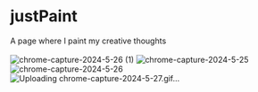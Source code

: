 # justPaint
A page where I paint my creative thoughts<br><br>
![chrome-capture-2024-5-26 (1)](https://github.com/Ashish2097/justPaint/assets/30979970/961c47cc-eb9a-4a7b-9eaf-3fe43e10c1c7)
![chrome-capture-2024-5-25](https://github.com/Ashish2097/justPaint/assets/30979970/4b7dd4f2-502b-49c3-b3d7-6e52349201b4)
![chrome-capture-2024-5-26](https://github.com/Ashish2097/justPaint/assets/30979970/917eff9f-4ddf-4107-b182-f3ff396ca3f7)
![Uploading chrome-capture-2024-5-27.gif…]()
